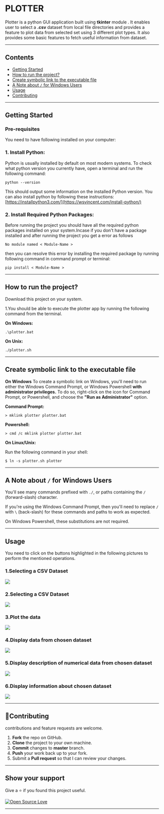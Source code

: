 # PLOTTER

 Plotter is a python GUI application built using **tkinter** module .
It enables user to select a **.csv** dataset from local file directories
and provides a feature to plot data from selected set using 3
different plot types.
It also provides some basic features to fetch useful information
from dataset.

---
## Contents
- [Getting Started](#getting-started)
- [How to run the project?](#how-to-run-the-project)
- [Create symbolic link to the executable file](#Create-symbolic-link-to-the-executable-file)
- [ A Note about ```/``` for Windows Users](#A-Note-about-/-for-Windows-Users)
- [Usage](#usage)
- [Contributing](#🤝contributing)
---
## Getting Started

### Pre-requisites
You need to have following installed on your computer:

### 1. Install Python: 
Python is usually installed by default on most modern systems. To check what python version you currently have, open a terminal and run the following command:
```
python --version
```

   This should output some information on the installed Python version. You can also install python by following these instructions:
   [https://installpython3.com/](https://wsvincent.com/install-python/)

### 2. Install Required Python Packages:
   Before running the project you should have all the required python packages 
   installed on your system.Incase if you don't have a package installed and after running the project you get a error as follows
   ```
   No module named < Module-Name > 
   ```

then you can resolve this error by installing the required package by running following command in command prompt or terminal:
```
pip install < Module-Name > 
```


***
 
 ## How to run the project?
 Download this project on your system.

 1.You should be able to execute the plotter app by running the following command from the terminal.

**On Windows:**
 ```
 .\plotter.bat
 ```
 **On Unix:**
 ```
 ./plotter.sh
 ```
***

## Create symbolic link to the executable file
**On Windows**
To create a symbolic link on Windows, you'll need to run either the Windows Command Prompt, or Windows Powershell **with administrator privileges.** To do so, right-click on the icon for Command Prompt, or Powershell, and choose the **"Run as Administrator"** option.

**Command Prompt:**
```
> mklink plotter plotter.bat
```
**Powershell:**
```
> cmd /c mklink plotter plotter.bat
```

**On Linux/Unix:**

Run the following command in your shell:

```
$ ln -s plotter.sh plotter
```
 
 ***

 ## A Note about ```/``` for Windows Users

  You'll see many commands prefixed with ```./```, or paths containing the ```/``` (forward-slash) character.

If you're using the Windows Command Prompt, then you'll need to replace ```/``` with ```\``` (back-slash) for these commands and paths to work as expected.

On Windows Powershell, these substitutions are not required.
 
 ***
    
 ## Usage

 You need to click on the buttons highlighted in the following pictures to perform the mentioned operations.

 ### 1.Selecting a CSV Dataset
 ![](img/1.jpg)
 
 ### 2.Selecting a CSV Dataset
 ![](img/2.jpg)

 ### 3.Plot the data
 ![](img/3.jpg)

 ### 4.Display data from chosen dataset
 ![](img/4.jpg)

 ### 5.Display description of numerical data from chosen dataset
 ![](img/5.jpg)

 ### 6.Display information about chosen dataset
 ![](img/6.jpg)


 
***

## 🤝Contributing
contributions and feature requests are welcome.

1. **Fork** the repo on GitHub.
2. **Clone** the project to your own machine.
3. **Commit** changes to **master** branch.
4. **Push** your work back up to your fork.
5. Submit a **Pull request** so that I can review your changes.



---
## Show your support

Give a ⭐ if you found this project useful.

[![Open Source Love](https://badges.frapsoft.com/os/v1/open-source.svg?v=103)](https://github.com/ellerbrock/open-source-badges/)

---